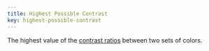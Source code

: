 ```yaml
---
title: Highest Possible Contrast
key: highest-possible-contrast
---
```


The highest value of the [contrast ratios](https://www.w3.org/TR/WCAG21/#dfn-contrast-ratio) between two sets of colors.
